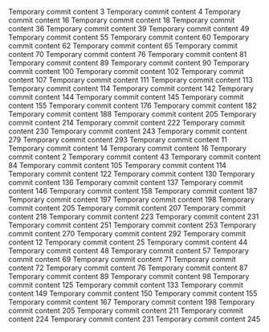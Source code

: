Temporary commit content 3
Temporary commit content 4
Temporary commit content 16
Temporary commit content 18
Temporary commit content 36
Temporary commit content 39
Temporary commit content 49
Temporary commit content 55
Temporary commit content 60
Temporary commit content 62
Temporary commit content 65
Temporary commit content 70
Temporary commit content 76
Temporary commit content 81
Temporary commit content 89
Temporary commit content 90
Temporary commit content 100
Temporary commit content 102
Temporary commit content 107
Temporary commit content 111
Temporary commit content 113
Temporary commit content 114
Temporary commit content 142
Temporary commit content 144
Temporary commit content 145
Temporary commit content 155
Temporary commit content 176
Temporary commit content 182
Temporary commit content 188
Temporary commit content 205
Temporary commit content 214
Temporary commit content 222
Temporary commit content 230
Temporary commit content 243
Temporary commit content 279
Temporary commit content 293
Temporary commit content 11
Temporary commit content 14
Temporary commit content 16
Temporary commit content 2
Temporary commit content 43
Temporary commit content 84
Temporary commit content 105
Temporary commit content 114
Temporary commit content 122
Temporary commit content 130
Temporary commit content 136
Temporary commit content 137
Temporary commit content 146
Temporary commit content 158
Temporary commit content 187
Temporary commit content 197
Temporary commit content 198
Temporary commit content 205
Temporary commit content 207
Temporary commit content 218
Temporary commit content 223
Temporary commit content 231
Temporary commit content 251
Temporary commit content 253
Temporary commit content 270
Temporary commit content 292
Temporary commit content 12
Temporary commit content 25
Temporary commit content 44
Temporary commit content 48
Temporary commit content 57
Temporary commit content 69
Temporary commit content 71
Temporary commit content 72
Temporary commit content 76
Temporary commit content 87
Temporary commit content 89
Temporary commit content 98
Temporary commit content 125
Temporary commit content 133
Temporary commit content 149
Temporary commit content 150
Temporary commit content 155
Temporary commit content 167
Temporary commit content 198
Temporary commit content 205
Temporary commit content 211
Temporary commit content 224
Temporary commit content 231
Temporary commit content 245
